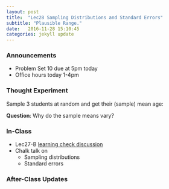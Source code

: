 ```yaml
---
layout: post
title:  "Lec28 Sampling Distributions and Standard Errors"
subtitle: "Plausible Range."
date:   2016-11-28 15:10:45
categories: jekyll update
---
```




### Announcements

* Problem Set 10 due at 5pm today
* Office hours today 1-4pm


### Thought Experiment

Sample 3 students at random and get their (sample) mean age:

<script src="https://gist.github.com/rudeboybert/e34adae51cc7085efb8b6b7f81d509b1.js"></script>

**Question**: Why do the sample means vary?



### In-Class

* Lec27-B <a href = "{{ site.baseurl }}/assets/LC/confidence_intervals.html" target = "_blank">learning check discussion</a>
* Chalk talk on
    + Sampling distributions
    + Standard errors


### After-Class Updates

